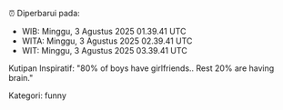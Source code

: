 ⏰ Diperbarui pada:
- WIB: Minggu, 3 Agustus 2025 01.39.41 UTC
- WITA: Minggu, 3 Agustus 2025 02.39.41 UTC
- WIT: Minggu, 3 Agustus 2025 03.39.41 UTC

Kutipan Inspiratif:
"80% of boys have girlfriends.. Rest 20% are having brain."


Kategori: funny


